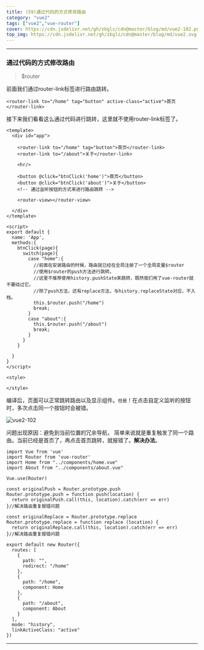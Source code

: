 ```yaml
---
title: (59)通过代码的方式修改路由
category: "vue2"
tags: ["vue2","vue-router"]
cover: https://cdn.jsdelivr.net/gh/zbglz/cdn@master/blog/md/vue2-102.png
top_img: https://cdn.jsdelivr.net/gh/zbglz/cdn@master/blog/md/vue2.svg
---
```


***

### 通过代码的方式修改路由

> $router

前面我们通过router-link标签进行路由跳转。

    <router-link to="/home" tag="button" active-class="active">首页</router-link>

接下来我们看看这么通过代码进行跳转，这里就不使用router-link标签了。

    <template>
      <div id="app">
    
        <router-link to="/home" tag="button">首页</router-link>
        <router-link to="/about">关于</router-link>
    
        <hr/>
    
        <button @click="btnClick('home')">首页</button>
        <button @click="btnClick('about')">关于</button>
        <!-- 通过监听按钮的方式来进行路由跳转 -->
    
        <router-view></router-view>
    
      </div>
    </template>
    
    <script>
    export default {
      name: 'App',
      methods:{
        btnClick(page){
          switch(page){
            case "home":{
              //前面在安装路由的时候，路由就已经在全局注册了一个全局变量$router
              //使用$router的push方法进行跳转。
              //这里不推荐使用history.pushState来跳转，既然我们用了vue-router就不要绕过它。
              //除了push方法，还有replace方法，与history.replaceState对应，不入栈。
              this.$router.push("/home")
              break;
            }
            case "about":{
              this.$router.push("/about")
              break;
            }
          }
        }
    
      }
    }
    </script>
    
    <style>
    
    </style>

编译后，页面可以正常跳转路由以及显示组件。`但是`！在点击自定义监听的按钮时，多次点击同一个按钮时会被错。

![vue2-102](https://cdn.jsdelivr.net/gh/zbglz/cdn@master/blog/md/vue2-102.png)

问题出现原因：避免到当前位置的冗余导航， 简单来说就是重复触发了同一个路由。当前已经是首页了，再点击首页跳转，就报错了。**解决办法**。


    import Vue from 'vue'
    import Router from 'vue-router'
    import Home from "../components/home.vue"
    import About from "../components/about.vue"
    
    Vue.use(Router)
    
    const originalPush = Router.prototype.push
    Router.prototype.push = function push(location) {
      return originalPush.call(this, location).catch(err => err)
    }//解决路由重复报错问题
    
    const originalReplace = Router.prototype.replace
    Router.prototype.replace = function replace (location) {
      return originalReplace.call(this, location).catch(err => err)
    }//解决路由重复报错问题
    
    export default new Router({
      routes: [
        {
          path: "",
          redirect: "/home"
        },
        {
          path: "/home",
          component: Home
        },
        {
          path: "/about",
          component: About
        }
      ],
      mode: "history",
      linkActiveClass: "active"
    })


***